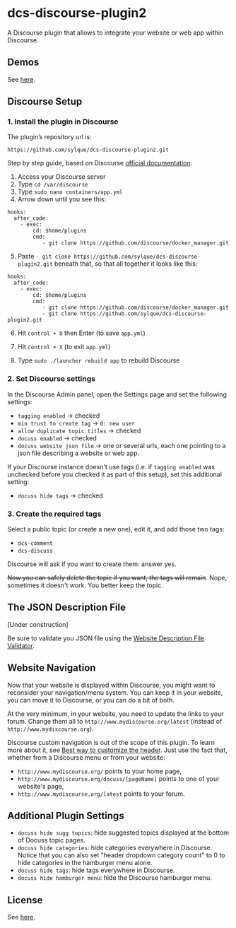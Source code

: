# dcs-discourse-plugin2

A Discourse plugin that allows to integrate your website or web app within
Discourse.

## Demos

See [here](https://github.com/sylque/docuss).

## Discourse Setup

### 1. Install the plugin in Discourse

The plugin’s repository url is:

```
https://github.com/sylque/dcs-discourse-plugin2.git
```

Step by step guide, based on Discourse
[official documentation](https://meta.discourse.org/t/install-plugins-in-discourse):

1. Access your Discourse server
2. Type `cd /var/discourse`
3. Type `sudo nano containers/app.yml`
4. Arrow down until you see this:

```
hooks:
  after_code:
    - exec:
        cd: $home/plugins
        cmd:
           - git clone https://github.com/discourse/docker_manager.git
```

5. Paste `- git clone https://github.com/sylque/dcs-discourse-plugin2.git`
   beneath that, so that all together it looks like this:

```
hooks:
  after_code:
    - exec:
        cd: $home/plugins
        cmd:
           - git clone https://github.com/discourse/docker_manager.git
           - git clone https://github.com/sylque/dcs-discourse-plugin2.git
```

6. Hit `control + O` then Enter (to save `app.yml`)

7. Hit `control + X` (to exit `app.yml`)

8. Type `sudo ./launcher rebuild app` to rebuild Discourse

### 2. Set Discourse settings

In the Discourse Admin panel, open the Settings page and set the following
settings:

- `tagging enabled` &rightarrow; checked
- `min trust to create tag` &rightarrow; `0: new user`
- `allow duplicate topic titles` &rightarrow; checked
- `docuss enabled` &rightarrow; checked
- `docuss website json file` &rightarrow; one or several urls, each one pointing
  to a json file describing a website or web app.

If your Discourse instance doesn't use tags (i.e. if `tagging enabled` was
unchecked before you checked it as part of this setup), set this additional
setting:

- `docuss hide tags` &rightarrow; checked

### 3. Create the required tags

Select a public topic (or create a new one), edit it, and add those two tags:

- `dcs-comment`
- `dcs-discuss`

Discourse will ask if you want to create them: answer yes.

~~Now you can safely delete the topic if you want, the tags will remain~~. Nope,
sometimes it doesn't work. You better keep the topic.

## The JSON Description File

[Under construction]

Be sure to validate you JSON file using the
[Website Description File Validator](https://sylque.github.io/dcs-website-schema/public/validate.html).

## Website Navigation

Now that your website is displayed within Discourse, you might want to
reconsider your navigation/menu system. You can keep it in your website, you can
move it to Discourse, or you can do a bit of both.

At the very minimum, in your website, you need to update the links to your
forum. Change them all to `http://www.mydiscourse.org/latest` (instead of
`http://www.mydiscourse.org`).

Discourse custom navigation is out of the scope of this plugin. To learn more
about it, see
[Best way to customize the header](https://meta.discourse.org/t/best-way-to-customize-the-header/13368).
Just use the fact that, whether from a Discourse menu or from your website:

- `http://www.mydiscourse.org/` points to your home page,
- `http://www.mydiscourse.org/docuss/[pageName]` points to one of your website's
  page,
- `http://www.mydiscourse.org/latest` points to your forum.

## Additional Plugin Settings

- `docuss hide sugg topics`: hide suggested topics displayed at the bottom of
  Docuss topic pages.
- `docuss hide categories`: hide categories everywhere in Discourse. Notice that
  you can also set "header dropdown category count" to 0 to hide categories in
  the hamburger menu alone.
- `docuss hide tags`: hide tags everywhere in Discourse.
- `docuss hide hamburger menu`: hide the Discourse hamburger menu.

## License

See [here](https://github.com/sylque/docuss#license).
